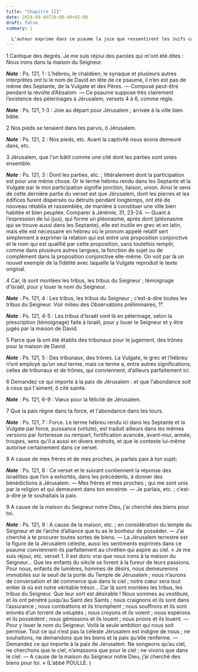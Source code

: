 ```yaml
---
title: "Chapitre 121"
date: 2024-09-06T20:00:40+02:00
draft: false
summary: |
  
  L’auteur exprime dans ce psaume la joie que ressentirent les Juifs captifs à Babylone, lorsqu’il leur fut permis de retourner à Jérusalem.
---
```



1 Cantique des degrés. Je me suis réjoui des paroles qui m'ont été dites : Nous irons dans la maison du Seigneur.

***Note*** :  Ps. 121, 1 : L’hébreu, le chaldéen, le syriaque et plusieurs autres interprètes ont lu le nom de David en tête de ce psaume, il n’en est pas de même des Septante, de la Vulgate et des Pères. ― Composé peut-être pendant la révolte d’Absalom. ― Ce psaume suppose très clairement l’existence des pèlerinages à Jérusalem, versets 4 à 6, comme règle.

***Note*** :  Ps. 121, 1-3 : Joie au départ pour Jérusalem ; arrivée à la ville bien bâtie.


2 Nos pieds se tenaient dans tes parvis, ô Jérusalem.

***Note*** :  Ps. 121, 2 : Nos pieds, etc. Avant la captivité nous avons demeuré dans, etc.


3 Jérusalem, que l'on bâtit comme une cité dont les parties sont unies ensemble.

***Note*** :  Ps. 121, 3 : Dont les parties, etc. ; littéralement dont la participation est pour une même chose. Or le terme hébreu rendu dans les Septante et la Vulgate par le mot participation signifie jonction, liaison, union. Ainsi le sens de cette dernière partie du verset est que Jérusalem, dont les pierres et les édifices furent dispersés ou détruits pendant longtemps, ont été de nouveau rétablis et rassemblés, de manière à constituer une ville bien habitée et bien peuplée. Comparer à Jérémie, 31, 23-24. ― Quant à l’expression de lui (jus), qui forme un pléonasme, après dont (pléonasme qui se trouve aussi dans les Septante), elle est inutile en grec et en latin, mais elle est nécessaire en hébreu où le pronom appelé relatif sert simplement à exprimer la relation qui est entre une proposition conjonctive et le nom qui est qualifié par cette proposition, sans toutefois remplir, comme dans plusieurs autres langues, la fonction de sujet ou de complément dans la proposition conjonctive elle-même. On voit par là un
nouvel exemple de la fidélité avec laquelle la Vulgate reproduit le texte original.

4 Car, là sont montées les tribus, les tribus du Seigneur ; témoignage d'Israël, pour y louer le nom du Seigneur.

***Note*** :  Ps. 121, 4 : Les tribus, les tribus du Seigneur ; c’est-à-dire toutes les tribus du Seigneur. Voir milieu des Observations préliminaires, 1°.

***Note*** :  Ps. 121, 4-5 : Les tribus d’Israël vont là en pèlerinage, selon la prescription (témoignage) faite à Israël, pour y louer le Seigneur et y être jugés par la maison de David.

5 Parce que là ont été établis des tribunaux pour le jugement, des trônes pour la maison de David.

***Note*** :  Ps. 121, 5 : Des tribunaux, des trônes. La Vulgate, le grec et l’hébreu n’ont employé qu’un seul terme, mais ce terme a, entre autres significations, celles de tribunaux et de trônes, qui conviennent, d’ailleurs parfaitement ici.


6 Demandez ce qui importe à la paix de Jérusalem : et que l'abondance soit à ceux qui t'aiment, ô cité sainte.

***Note*** :  Ps. 121, 6-9 : Vœux pour la félicité de Jérusalem.

7 Que la paix règne dans ta force, et l'abondance dans tes tours.

***Note*** :  Ps. 121, 7 : Force. Le terme hébreu rendu ici dans les Septante et la Vulgate par force, puissance (virtute), est traduit ailleurs dans les mêmes versions par forteresse ou rempart, fortification avancée, avant-mur, armée, troupes, sens qu’il a aussi en divers endroits, et que le contexte lui-même autorise certainement dans ce verset.

8 A cause de mes frères et de mes proches, je parlais paix à ton sujet;

***Note*** :  Ps. 121, 8 : Ce verset et le suivant contiennent la réponse des Israélites que l’on a exhortés, dans les précédents, à donner des bénédictions à Jérusalem. ― Mes frères et mes proches ; qui me sont unis par la religion et qui demeurent dans ton enceinte. ― Je parlais, etc. ; c’est-à-dire je te souhaitais la paix.

9 A cause de la maison du Seigneur notre Dieu, j'ai cherché des biens pour toi.

***Note*** :  Ps. 121, 9 : A cause de la maison, etc. ; en considération du temple du Seigneur et de l’arche d’alliance que tu as le bonheur de posséder. ― J’ai cherché à te procurer toutes sortes de biens. ― La Jérusalem terrestre est la figure de la Jérusalem céleste, aussi les sentiments exprimés dans ce psaume conviennent-ils parfaitement au chrétien qui aspire au ciel. « Je me suis réjoui, etc. verset 1. Il est donc vrai que nous irons à la maison du Seigneur… Que les enfants du siècle se livrent à la fureur de leurs passions. Pour nous, enfants de lumières, hommes de désirs, nous demeurerons immobiles sur le seuil de la porte du Temple de Jérusalem ; nous n’aurons de conversation et de commerce que dans le ciel ; notre cœur sera tout entier là où est notre véritable trésor… Car là sont montées les tribus, les tribus du Seigneur. Que leur sort est désirable ! Nous sommes au vestibule, et ils ont pénétré jusqu’au Saint des Saints ; nous craignons et ils sont dans l’assurance ; nous combattons et ils triomphent ;
nous souffrons et ils sont enivrés d’un torrent de voluptés ; nous croyons et ils voient ; nous espérons et ils possèdent ; nous gémissons et ils louent ; nous prions et ils louent. ― Pour y louer le nom du Seigneur. Voilà la seule ambition qui nous soit permise. Tout ce qui n’est pas la céleste Jérusalem est indigne de nous ; ne souhaitons, ne demandons que les biens et la paix qu’elle renferme. ― Demandez ce qui importe à la paix de Jérusalem. Ne songeons qu’au ciel, ne cherchons que le ciel, n’amassons que pour le ciel ; ne vivons que dans le ciel. ― A cause de la maison du Seigneur notre Dieu, j’ai cherché des biens pour toi. » (L’abbé POULLE. )

